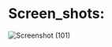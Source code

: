 # Screen_shots:


![Screenshot (101)](https://github.com/user-attachments/assets/f31fe132-47cc-4ea8-894e-81ad2de2cd26)
